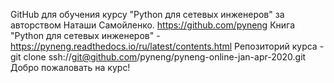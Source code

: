 GitHub для обучения курсу "Python для сетевых инженеров" за авторством Наташи Самойленко.
https://github.com/pyneng
Книга "Python для сетевых инженеров" - https://pyneng.readthedocs.io/ru/latest/contents.html
Репозиторий курса - git clone ssh://git@github.com/pyneng/pyneng-online-jan-apr-2020.git
Добро пожаловать на курс!
